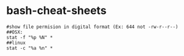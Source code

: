 # bash-cheat-sheets

```
#show file permision in digital format (Ex: 644 not -rw-r--r--)
##OSX: 
stat -f "%p %N" *
##linux
stat -c "%a %n" *
```
